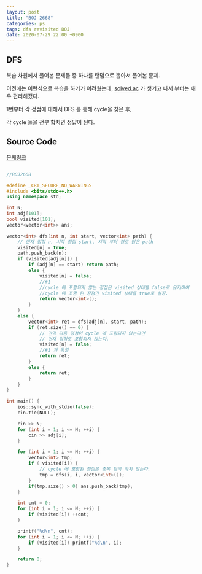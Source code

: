 ```yaml
---
layout: post
title: "BOJ 2668"
categories: ps 
tags: dfs revisited BOJ
date: 2020-07-29 22:00 +0900
---
```


## DFS

복습 차원에서 풀어본 문제들 중 하나를 랜덤으로 뽑아서 풀어본 문제.

이전에는 이런식으로 복습을 하기가 어려웠는데, [solved.ac](https://solved.ac) 가 생기고 나서 부터는 매우 편리해졌다.

1번부터 각 정점에 대해서 DFS 를 통해 cycle을 찾은 후,  

각 cycle 들을 전부 합치면 정답이 된다.

## Source Code

[문제링크](https://icpc.me/2668)  

```cpp

//BOJ2668

#define _CRT_SECURE_NO_WARNINGS
#include <bits/stdc++.h>
using namespace std;

int N;
int adj[101];
bool visited[101];
vector<vector<int>> ans;

vector<int> dfs(int n, int start, vector<int> path) {
	// 현재 정점 n, 시작 정점 start, 시작 부터 경로 담은 path
	visited[n] = true;
	path.push_back(n);
	if (visited[adj[n]]) {
		if (adj[n] == start) return path;
		else {
			visited[n] = false;
			//#1
			//cycle 에 포함되지 않는 정점은 visited 상태를 false로 유지하여
			//cycle 에 포함 된 정점만 visited 상태를 true로 설정.
			return vector<int>();
		}
	}
	else {
		vector<int> ret = dfs(adj[n], start, path);
		if (ret.size() == 0) { 
			// 만약 다음 정점이 cycle 에 포함되지 않는다면
			// 현재 정점도 포함되지 않는다.
			visited[n] = false;
			//#1 과 동일
			return ret;
		}
		else {
			return ret;
		}
	}
}

int main() {
	ios::sync_with_stdio(false);
	cin.tie(NULL);

	cin >> N;
	for (int i = 1; i <= N; ++i) {
		cin >> adj[i];
	}

	for (int i = 1; i <= N; ++i) {
		vector<int> tmp;
		if (!visited[i]) {
			// cycle 에 포함된 정점은 중복 탐색 하지 않는다.
			tmp = dfs(i, i, vector<int>());
		}
		if(tmp.size() > 0) ans.push_back(tmp);
	}

	int cnt = 0;
	for (int i = 1; i <= N; ++i) {
		if (visited[i]) ++cnt;
	}

	printf("%d\n", cnt);
	for (int i = 1; i <= N; ++i) {
		if (visited[i]) printf("%d\n", i);
	}

	return 0;
}

```